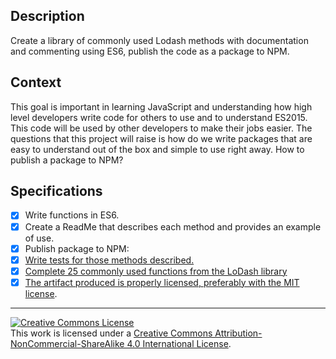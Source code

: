## Description

Create a library of commonly used Lodash methods with documentation and commenting using ES6, publish the code as a package to NPM.

## Context

This goal is important in learning JavaScript and understanding how high level developers write code for others to use and to understand ES2015. This code will be used by other developers to make their jobs easier. The questions that this project will raise is how do we write packages that are easy to understand out of the box and simple to use right away. How to publish a package to NPM?

## Specifications

- [X] Write functions in ES6.
- [X] Create a ReadMe that describes each method and provides an example of use. 
- [X] Publish package to NPM: <a href = "https://www.npmjs.com/package/LoDashfromScratch">
- [X] Write tests for those methods described.
- [X] Complete 25 commonly used functions from the LoDash library
- [X] The artifact produced is properly licensed, preferably with the [MIT license][mit-license].

---

<!-- LICENSE -->

<a rel="license" href="http://creativecommons.org/licenses/by-nc-sa/4.0/"><img alt="Creative Commons License" style="border-width:0" src="https://i.creativecommons.org/l/by-nc-sa/4.0/80x15.png" /></a>
<br />This work is licensed under a <a rel="license" href="http://creativecommons.org/licenses/by-nc-sa/4.0/">Creative Commons Attribution-NonCommercial-ShareAlike 4.0 International License</a>.

[mit-license]: https://opensource.org/licenses/MIT
